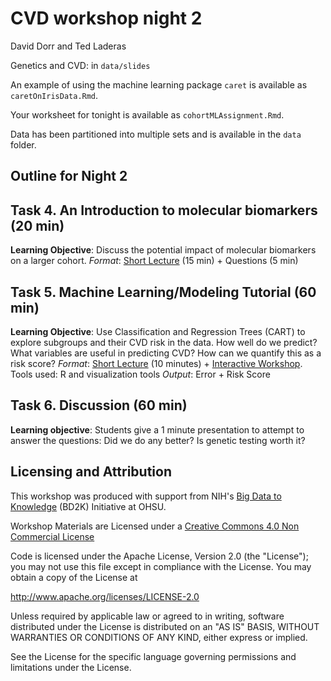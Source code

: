 # CVD workshop night 2

David Dorr and Ted Laderas

Genetics and CVD: in `data/slides`

An example of using the machine learning package `caret` is available as `caretOnIrisData.Rmd`.

Your worksheet for tonight is available as `cohortMLAssignment.Rmd`.

Data has been partitioned into multiple sets and is available in the `data` folder.

## Outline for Night 2

## Task 4. An Introduction to molecular biomarkers (20 min)
**Learning Objective**: Discuss the potential impact of molecular biomarkers on a larger cohort. *Format*: [Short Lecture](slides/geneticsAndCVD.html) (15 min) + Questions (5 min)

## Task 5. Machine Learning/Modeling Tutorial (60 min)
**Learning Objective**: Use Classification and Regression Trees (CART) to explore subgroups and their CVD risk in the data. How well do we predict? What variables are useful in predicting CVD? How can we quantify this as a risk score? *Format*: [Short Lecture](caretOnIrisData.Rmd) (10 minutes) + [Interactive Workshop](cohortMLAssignment.Rmd). Tools used: R and visualization tools *Output*: Error + Risk Score
 
## Task 6. Discussion (60 min)
**Learning objective**: Students give a 1 minute presentation to attempt to answer the questions: Did we do any better? Is genetic testing worth it?

## Licensing and Attribution

This workshop was produced with support from NIH's [Big Data to Knowledge](http://www.ohsu.edu/xd/education/schools/school-of-medicine/departments/clinical-departments/dmice/research/bd2k.cfm) (BD2K) Initiative at OHSU.

Workshop Materials are Licensed under a [Creative Commons 4.0 Non Commercial License](https://creativecommons.org/licenses/by-nc/4.0/)

Code is licensed under the Apache License, Version 2.0 (the "License"); you may not use this file except in compliance with the License. You may obtain a copy of the License at

http://www.apache.org/licenses/LICENSE-2.0

Unless required by applicable law or agreed to in writing, software distributed under the License is distributed on an "AS IS" BASIS, WITHOUT WARRANTIES OR CONDITIONS OF ANY KIND, either express or implied.
   
See the License for the specific language governing permissions and limitations under the License.
